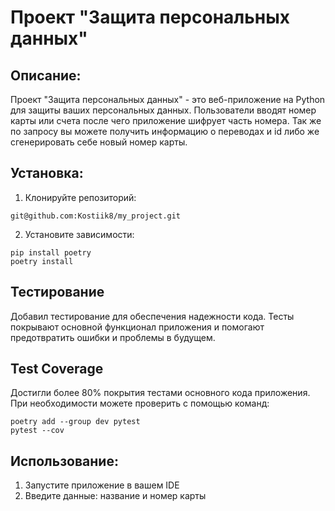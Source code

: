 # Проект "Защита персональных данных"
## Описание:
Проект "Защита персональных данных" - это веб-приложение на Python для защиты ваших персональных данных. Пользователи вводят номер карты или счета после чего приложение шифрует часть номера.
Так же по запросу вы можете получить информацию о переводах и id либо же сгенерировать себе новый номер карты. 
## Установка:
1. Клонируйте репозиторий:
```
git@github.com:Kostiik8/my_project.git
```
2. Установите зависимости:
```
pip install poetry
poetry install
```
## Тестирование
Добавил тестирование для обеспечения надежности кода. Тесты покрывают основной функционал приложения и помогают предотвратить ошибки и проблемы в будущем.

## Test Coverage
Достигли более 80% покрытия тестами основного кода приложения. При необходимости можете проверить с помощью команд:
```
poetry add --group dev pytest
pytest --cov 
```
## Использование:
1. Запустите приложение в вашем IDE
2. Введите данные: название и номер карты